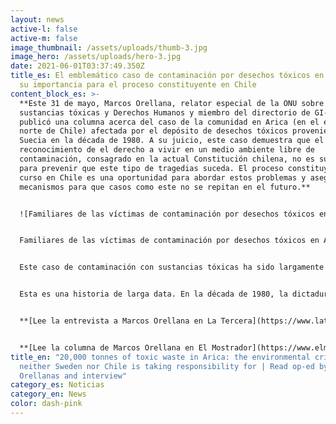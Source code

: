 ```yaml
---
layout: news
active-l: false
active-m: false
image_thumbnail: /assets/uploads/thumb-3.jpg
image_hero: /assets/uploads/hero-3.jpg
date: 2021-06-01T03:37:49.350Z
title_es: El emblemático caso de contaminación por desechos tóxicos en Arica y
  su importancia para el proceso constituyente en Chile
content_block_es: >-
  **Este 31 de mayo, Marcos Orellana, relator especial de la ONU sobre
  sustancias tóxicas y Derechos Humanos y miembro del directorio de GI-ESCR,
  publicó una columna acerca del caso de la comunidad en Arica (en el extremo
  norte de Chile) afectada por el depósito de desechos tóxicos provenientes de
  Suecia en la década de 1980. A su juicio, este caso demuestra que el
  reconocimiento de el derecho a vivir en un medio ambiente libre de
  contaminación, consagrado en la actual Constitución chilena, no es suficiente
  para prevenir que este tipo de tragedias suceda. El proceso constituyente en
  curso en Chile es una oportunidad para abordar estos problemas y asegurar
  mecanismos para que casos como este no se repitan en el futuro.**


  ![Familiares de las víctimas de contaminación por desechos tóxicos en Arica exigen justicia. Foto: 350.org/Flickr.](https://images.squarespace-cdn.com/content/v1/5a6e0958f6576ebde0e78c18/1622728501075-VSOGAY6ZPC7KCH0V5GZR/toxi-waste-Arica-Chile-small.jpg?format=500w)


  Familiares de las víctimas de contaminación por desechos tóxicos en Arica exigen justicia. Foto: 350.org/Flickr.


  Este caso de contaminación con sustancias tóxicas ha sido largamente seguido por Naciones Unidas. El relator especial especial sobre sustancias tóxicas ha señalado que este caso se explica por “extrema negligencia o tal vez corrupción”. Además, ha señalado que la tragedia que sufren estas víctimas llaman la atención sobre el contenido presente en la actual Constitución chilena respecto de temáticas medioambientales: “Aquí la Convención Constitucional chilena tiene un gran desafío y oportunidad", señaló.


  Esta es una historia de larga data. En la década de 1980, la dictadura chilena autorizó a la compañía sueca Promel a trasladar más de 20 mil toneladas de desechos tóxicos desde el país nórdico hasta la ciudad de Arica, dejándolos abandonados en un terreno que en esa época no tenía uso residencial. Aunque se suponía que los desechos no eran dañinos, en realidad contenían grandes cantidades de plomo y arsénico, sustancias altamente tóxicas para los seres humanos. En la década de 1990, las autoridades autorizaron la construcción de viviendas sociales en las cercanías del lugar donde fueron depositados estos desechos. ¿El resultado? Cerca de 12 mil personas han estado expuestas a la contaminación y han experimentado distintas consecuencias en su salud, como cáncer, abortos espontáneos y problemas de desarrollo durante la gestación.


  **[Lee la entrevista a Marcos Orellana en La Tercera](https://www.latercera.com/que-pasa/noticia/marcos-orellana-relator-de-la-onu-sobre-productos-toxicos-la-tragedia-sufrida-por-las-victimas-de-arica-revela-que-el-mero-reconocimiento-constitucional-del-derecho-a-vivir-en-un-ambiente-sano-no-es-garantia-suficiente/OGXKSZUQWZA7RD3XYEHJ4WVO5E/?outputType=amp)**


  **[Lee la columna de Marcos Orellana en El Mostrador](https://www.elmostrador.cl/destacado/2021/05/30/inclumplimiento-toxico-hace-22-anos-la-corte-suprema-ordeno-retirar-las-20-mil-toneladas-de-desechos-quimicos-suecos-de-arica-pero-siguen-ahi/)**
title_en: "20,000 tonnes of toxic waste in Arica: the environmental crime that
  neither Sweden nor Chile is taking responsibility for | Read op-ed by Marco
  Orellanas and interview"
category_es: Noticias
category_en: News
color: dash-pink
---
```

